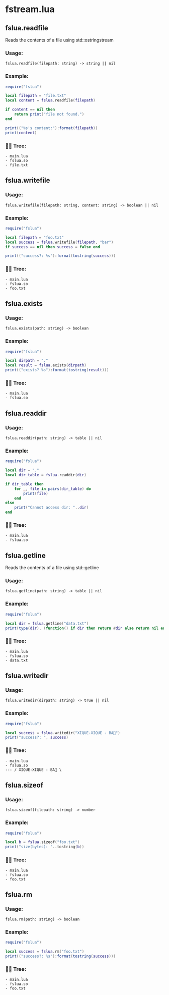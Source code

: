 # fstream.lua
## fslua.readfile
Reads the contents of a file using std::ostringstream
### Usage:
```
fslua.readfile(filepath: string) -> string || nil
```
### Example:
```lua
require("fslua")

local filepath = "file.txt"
local content = fslua.readfile(filepath)

if content == nil then
    return print("file not found.")
end

print(("%s's content:"):format(filepath))
print(content)
```
### 🌲🌳 Tree:
```
- main.lua
- fslua.so
- file.txt
```

## fslua.writefile
### Usage:
```
fslua.writefile(filepath: string, content: string) -> boolean || nil
```
### Example:
```lua
require("fslua")

local filepath = "foo.txt"
local success = fslua.writefile(filepath, "bar")
if success == nil then success = false end

print(("success?: %s"):format(tostring(success)))
```
### 🌲🌳 Tree:
```
- main.lua
- fslua.so
- foo.txt
```

## fslua.exists
### Usage:
```
fslua.exists(path: string) -> boolean
```
### Example:
```lua
require("fslua")

local dirpath = "."
local result = fslua.exists(dirpath)
print(("exists? %s"):format(tostring(result)))
```
### 🌲🌳 Tree:
```
- main.lua
- fslua.so
```

## fslua.readdir
### Usage:
```
fslua.readdir(path: string) -> table || nil
```
### Example:
```lua
require("fslua")

local dir = "."
local dir_table = fslua.readdir(dir)

if dir_table then
    for _, file in pairs(dir_table) do
        print(file)
    end
else
    print("Cannot access dir: "..dir)
end
```
### 🌲🌳 Tree:
```
- main.lua
- fslua.so
```

## fslua.getline
Reads the contents of a file using std::getline
### Usage:
```
fslua.getline(path: string) -> table || nil
```
### Example:
```lua
require("fslua")

local dir = fslua.getline("data.txt")
print(type(dir), (function() if dir then return #dir else return nil end end)())
```
### 🌲🌳 Tree:
```
- main.lua
- fslua.so
- data.txt
```

## fslua.writedir
### Usage:
```
fslua.writedir(dirpath: string) -> true || nil
```
### Example:
```lua
require("fslua")

local success = fslua.writedir("XIQUE-XIQUE - BA🚩")
print("success?: ", success)
```
### 🌲🌳 Tree:
```
- main.lua
- fslua.so
--- / XIQUE-XIQUE - BA🚩 \
```

## fslua.sizeof
### Usage:
```
fslua.sizeof(filepath: string) -> number
```
### Example:
```lua
require("fslua")

local b = fslua.sizeof("foo.txt")
print("size(bytes): "..tostring(b))
```
### 🌲🌳 Tree:
```
- main.lua
- fslua.so
- foo.txt
```

## fslua.rm
### Usage:
```
fslua.rm(path: string) -> boolean
```
### Example:
```lua
require("fslua")

local success = fslua.rm("foo.txt")
print(("success?: %s"):format(tostring(success)))
```
### 🌲🌳 Tree:
```
- main.lua
- fslua.so
- foo.txt
```
